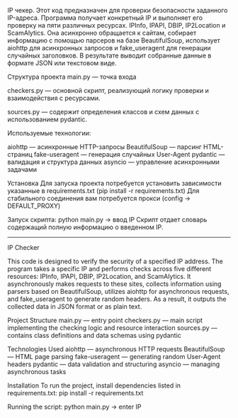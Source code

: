 IP чекер.
Этот код предназначен для проверки безопасности заданного IP-адреса.
Программа получает конкретный IP и выполняет его проверку на пяти различных ресурсах. IPInfo, IPAPI, DBIP, IP2Location и ScamAlytics. Она асинхронно обращается к сайтам, собирает информацию с помощью парсеров на базе BeautifulSoup, использует aiohttp для асинхронных запросов и fake_useragent для генерации случайных заголовков. В результате выводит собранные данные в формате JSON или текстовом виде.

Структура проекта
main.py — точка входа

checkers.py — основной скрипт, реализующий логику проверки и взаимодействия с ресурсами.

sources.py — содержит определения классов и схем данных с использованием pydantic.

Используемые технологии:

aiohttp — асинхронные HTTP-запросы 
BeautifulSoup — парсинг HTML-страниц 
fake-useragent — генерация случайных User-Agent
pydantic — валидация и структура данных
asyncio — управление асинхронными задачами

Установка
Для запуска проекта потребуется установить зависимости указанные в requirements.txt (pip install -r requirements.txt)
Для стабильного соединения вам потребуется прокси (config -> DEFAULT_PROXY)

Запуск скрипта: python main.py -> ввод IP 
Скрипт отдает словарь содержащий полную информацию о введенном IP. 

______________________________________________________________________

IP Checker

This code is designed to verify the security of a specified IP address. The program takes a specific IP and performs checks across five different resources: IPInfo, IPAPI, DBIP, IP2Location, and ScamAlytics. It asynchronously makes requests to these sites, collects information using parsers based on BeautifulSoup, utilizes aiohttp for asynchronous requests, and fake_useragent to generate random headers. As a result, it outputs the collected data in JSON format or as plain text.

Project Structure
main.py — entry point
checkers.py — main script implementing the checking logic and resource interaction
sources.py — contains class definitions and data schemas using pydantic

Technologies Used
aiohttp — asynchronous HTTP requests
BeautifulSoup — HTML page parsing
fake-useragent — generating random User-Agent headers
pydantic — data validation and structuring
asyncio — managing asynchronous tasks

Installation
To run the project, install dependencies listed in requirements.txt:
pip install -r requirements.txt

Running the script: python main.py -> enter IP 
